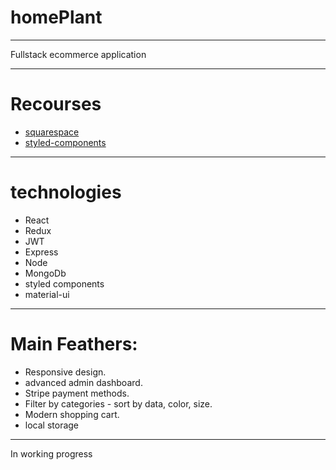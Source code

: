 # homePlant

---

Fullstack ecommerce application

---
# Recourses 

 - [squarespace](https://helicon-ferret-scfz.squarespace.com/config/)
 - [styled-components](https://styled-components.com/)
--- 

# technologies

- React
- Redux
- JWT
- Express
- Node
- MongoDb
- styled components
- material-ui

---

# Main Feathers:

- Responsive design.
- advanced admin dashboard.
- Stripe payment methods.
- Filter by categories - sort by data, color, size.
- Modern shopping cart.
- local storage

---

In working progress
